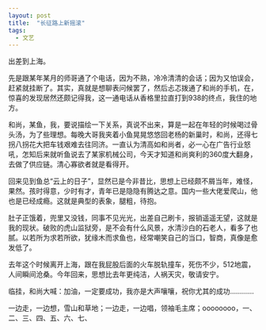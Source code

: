 ```yaml
---
layout: post
title:  "长征路上新摇滚"
tags:
  - 文艺
---
```


出差到上海。

先是跟某年某月的师哥通了个电话，因为不熟，冷冷清清的会话；因为又怕误会，赶紧就挂断了。其实，真就是想聊表问候罢了，然后忐忑拨通了和尚的手机，在，惊喜的发现居然还颇记得我，这一通电话从香格里拉直打到938的终点，我住的地方。

和尚，某鱼，我，要说描绘一下关系，真说不出来，算是一起在年轻的时候喝过骨头汤，为了些理想。每晚大哥我夹着小鱼晃晃悠悠回老杨的新巢时，和尚，还得七拐八拐花大把车钱艰难去往同济。一直认为清高如和尚者，必一心在广告行业怒吼，怎知后来就听鱼说去了某家机械公司，今天才知道和尚爽利的360度大翻身，去做了供应链。清心寡欲者就是看得开。

回来见到鱼总“云上的日子”，显然已是今非昔比，思想上已经颇不屑当年，难怪，果然。孩时得意，少时有才，青年已是隐隐有腾达之意。国内一些大佬爱爬山，他也是已经成瘾。这就是典型的表象，腿粗，待抱。

肚子正饿着，兜里又没钱，同事不见光光，出差自己刷卡，报销遥遥无望，这就是我的现状。破败的虎山监狱旁，是不会有什么风景，水清沙白的石老人，看多了也腻。以若所为求若所欲，犹缘木而求鱼也，经常嘲笑自己的当口，智商，真像是愈发低了。

去年这个时候离开上海，跟在我屁股后面的火车脱轨撞车，死伤不少，512地震，人间瞬间沧桑。今年回来，思想比去年更纯洁，人祸天灾，敬请安宁。

临挂，和尚大喊：加油，一定要成功，我亦是大声嚷嚷，祝你尤其的成功…………

一边走，一边想，雪山和草地；一边走，一边唱，领袖毛主席；oooooooo，一、二、三、四、五、六、七、
